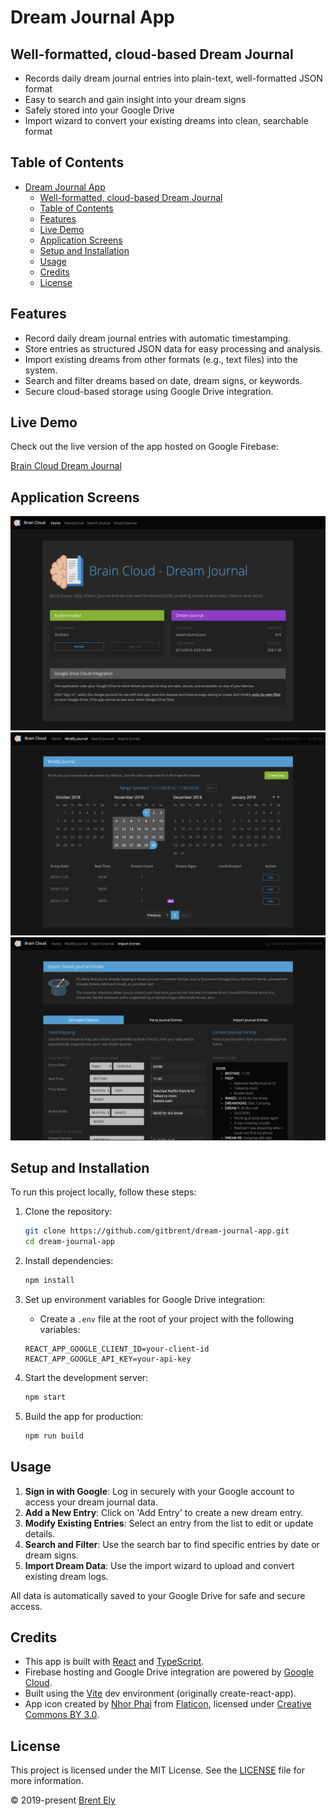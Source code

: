 # Dream Journal App

## Well-formatted, cloud-based Dream Journal

- Records daily dream journal entries into plain-text, well-formatted JSON format
- Easy to search and gain insight into your dream signs
- Safely stored into your Google Drive
- Import wizard to convert your existing dreams into clean, searchable format

## Table of Contents

- [Dream Journal App](#dream-journal-app)
	- [Well-formatted, cloud-based Dream Journal](#well-formatted-cloud-based-dream-journal)
	- [Table of Contents](#table-of-contents)
	- [Features](#features)
	- [Live Demo](#live-demo)
	- [Application Screens](#application-screens)
	- [Setup and Installation](#setup-and-installation)
	- [Usage](#usage)
	- [Credits](#credits)
	- [License](#license)

## Features

- Record daily dream journal entries with automatic timestamping.
- Store entries as structured JSON data for easy processing and analysis.
- Import existing dreams from other formats (e.g., text files) into the system.
- Search and filter dreams based on date, dream signs, or keywords.
- Secure cloud-based storage using Google Drive integration.

## Live Demo

Check out the live version of the app hosted on Google Firebase:

[Brain Cloud Dream Journal](https://brain-cloud-dream-journal.web.app)

## Application Screens

![Home Screen of Dream Journal App](https://raw.githubusercontent.com/gitbrent/dream-journal-app/master/src/img/app-screencap-home.png)
![Modify Journal Entry Screen](https://raw.githubusercontent.com/gitbrent/dream-journal-app/master/src/img/app-screencap-modify.png)
![Import Wizard Screen](https://raw.githubusercontent.com/gitbrent/dream-journal-app/master/src/img/app-screencap-import.png)

## Setup and Installation

To run this project locally, follow these steps:

1. Clone the repository:

   ```bash
   git clone https://github.com/gitbrent/dream-journal-app.git
   cd dream-journal-app
   ```

2. Install dependencies:

   ```bash
   npm install
   ```

3. Set up environment variables for Google Drive integration:

   - Create a `.env` file at the root of your project with the following variables:

    ```
    REACT_APP_GOOGLE_CLIENT_ID=your-client-id
    REACT_APP_GOOGLE_API_KEY=your-api-key
    ```

4. Start the development server:

   ```bash
   npm start
   ```

5. Build the app for production:

   ```bash
   npm run build
   ```

## Usage

1. **Sign in with Google**: Log in securely with your Google account to access your dream journal data.
2. **Add a New Entry**: Click on 'Add Entry' to create a new dream entry.
3. **Modify Existing Entries**: Select an entry from the list to edit or update details.
4. **Search and Filter**: Use the search bar to find specific entries by date or dream signs.
5. **Import Dream Data**: Use the import wizard to upload and convert existing dream logs.

All data is automatically saved to your Google Drive for safe and secure access.

## Credits

- This app is built with [React](https://reactjs.org/) and [TypeScript](https://www.typescriptlang.org/).
- Firebase hosting and Google Drive integration are powered by [Google Cloud](https://cloud.google.com/).
- Built using the [Vite](https://vitejs.dev) dev environment (originally create-react-app).
- App icon created by [Nhor Phai](https://www.flaticon.com/authors/nhor-phai) from [Flaticon](https://www.flaticon.com/), licensed under [Creative Commons BY 3.0](http://creativecommons.org/licenses/by/3.0/).

## License

This project is licensed under the MIT License. See the [LICENSE](https://github.com/gitbrent/dream-journal-app/blob/master/LICENSE) file for more information.

&copy; 2019-present [Brent Ely](https://github.com/gitbrent)
